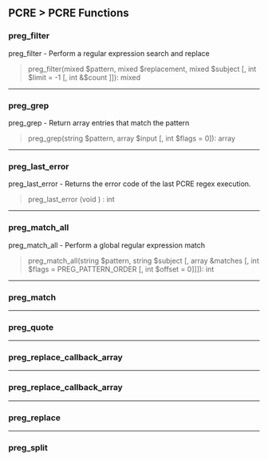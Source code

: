 ## PCRE > PCRE Functions


### preg_filter

preg_filter - Perform a regular expression search and replace

> preg_filter(mixed $pattern, mixed $replacement, mixed $subject [, int $limit = -1 [, int &$count ]]): mixed


----


### preg_grep

preg_grep - Return array entries that match the pattern

> preg_grep(string $pattern, array $input [, int $flags = 0]): array


----

### preg_last_error

preg_last_error - Returns the error code of the last PCRE regex execution.

> preg_last_error (void ) : int


----

### preg_match_all

preg_match_all - Perform a global regular expression match

> preg_match_all(string $pattern, string $subject [, array &matches [, int $flags = PREG_PATTERN_ORDER [, int $offset = 0]]]): int



----

### preg_match



----

### preg_quote



----

### preg_replace_callback_array



----

### preg_replace_callback_array



----

### preg_replace


----

### preg_split
